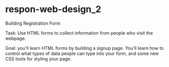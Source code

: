 # respon-web-design_2
Building Registration Form

Task:
Use HTML forms to collect information from people who visit the webpage.

Goal:
you'll learn HTML forms by building a signup page.
You'll learn how to control what types of data people can type into your form, and some new CSS tools for styling your page.
